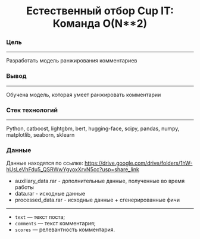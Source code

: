 <h1 align="center"> Естественный отбор Cup IT: Команда O(N**2)</h1>


### Цель 

---

Разработать модель ранжирования комментариев

### Вывод

---

Обучена модель, которая умеет ранжировать комментарии

### Стек технологий

---

Python, catboost, lightgbm, bert, hugging-face, scipy, pandas, numpy, matplotlib, seaborn, sklearn



### Данные

Данные находятся по ссылке: https://drive.google.com/drive/folders/1hW-hUsLeVhFdu5_QSRWwYgyoxXrvN5cc?usp=share_link

- auxiliary_data.rar - дополнительные данные, полученные во время работы  
- data.rar - исходные данные  
- processed_data.rar - исходные данные + сгенерированные фичи

---

* `text` — текст поста;
* `comments` — текст комментария;  
* `scores` — релевантность комментария.

